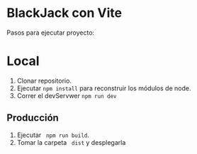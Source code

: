 # BlackJack con Vite

Pasos para ejecutar proyecto:

# Local

1. Clonar repositorio.
2. Ejecutar ```npm install``` para reconstruir los módulos de node.
3. Correr el devServwer ``` npm run dev ```

## Producción

1. Ejecutar ``` npm run build```.
2. Tomar la carpeta ``` dist``` y desplegarla